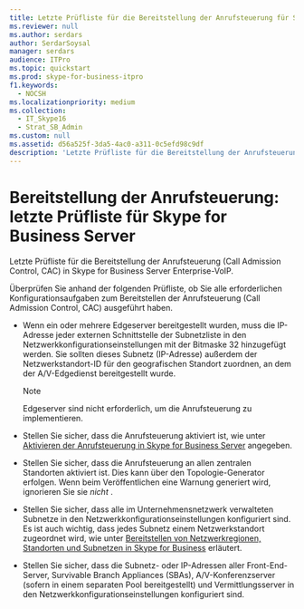 ```yaml
---
title: Letzte Prüfliste für die Bereitstellung der Anrufsteuerung für Skype for Business Server
ms.reviewer: null
ms.author: serdars
author: SerdarSoysal
manager: serdars
audience: ITPro
ms.topic: quickstart
ms.prod: skype-for-business-itpro
f1.keywords:
  - NOCSH
ms.localizationpriority: medium
ms.collection:
  - IT_Skype16
  - Strat_SB_Admin
ms.custom: null
ms.assetid: d56a525f-3da5-4ac0-a311-0c5efd98c9df
description: 'Letzte Prüfliste für die Bereitstellung der Anrufsteuerung (Call Admission Control, CAC) in Skype for Business Server Enterprise-VoIP.'
---
```


# <a name="call-admission-control-deployment-final-checklist-for-skype-for-business-server"></a>Bereitstellung der Anrufsteuerung: letzte Prüfliste für Skype for Business Server
 
Letzte Prüfliste für die Bereitstellung der Anrufsteuerung (Call Admission Control, CAC) in Skype for Business Server Enterprise-VoIP. 
  
Überprüfen Sie anhand der folgenden Prüfliste, ob Sie alle erforderlichen Konfigurationsaufgaben zum Bereitstellen der Anrufsteuerung (Call Admission Control, CAC) ausgeführt haben.
  
- Wenn ein oder mehrere Edgeserver bereitgestellt wurden, muss die IP-Adresse jeder externen Schnittstelle der Subnetzliste in den Netzwerkkonfigurationseinstellungen mit der Bitmaske 32 hinzugefügt werden. Sie sollten dieses Subnetz (IP-Adresse) außerdem der Netzwerkstandort-ID für den geografischen Standort zuordnen, an dem der A/V-Edgedienst bereitgestellt wurde.
    
    > [!NOTE]
    > Edgeserver sind nicht erforderlich, um die Anrufsteuerung zu implementieren. 
  
- Stellen Sie sicher, dass die Anrufsteuerung aktiviert ist, wie unter [Aktivieren der Anrufsteuerung in Skype for Business Server](enable-call-admission-control.md) angegeben.
    
- Stellen Sie sicher, dass die Anrufsteuerung an allen zentralen Standorten aktiviert ist. Dies kann über den Topologie-Generator erfolgen. Wenn beim Veröffentlichen eine Warnung generiert wird, ignorieren Sie sie  *nicht*  .
    
- Stellen Sie sicher, dass alle im Unternehmensnetzwerk verwalteten Subnetze in den Netzwerkkonfigurationseinstellungen konfiguriert sind. Es ist auch wichtig, dass jedes Subnetz einem Netzwerkstandort zugeordnet wird, wie unter [Bereitstellen von Netzwerkregionen, Standorten und Subnetzen in Skype for Business](deploy-network.md) erläutert.
    
- Stellen Sie sicher, dass die Subnetz- oder IP-Adressen aller Front-End-Server, Survivable Branch Appliances (SBAs), A/V-Konferenzserver (sofern in einem separaten Pool bereitgestellt) und Vermittlungsserver in den Netzwerkkonfigurationseinstellungen konfiguriert sind.
    


